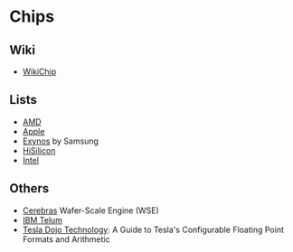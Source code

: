 # Chips
## Wiki
* [WikiChip](https://en.wikichip.org/wiki/WikiChip)

## Lists
* [AMD](https://en.wikipedia.org/wiki/List_of_AMD_processors)
* [Apple](https://en.wikipedia.org/wiki/Apple_silicon)
* [Exynos](https://en.wikipedia.org/wiki/Exynos) by Samsung
* [HiSilicon](https://en.wikipedia.org/wiki/HiSilicon)
* [Intel](https://en.wikipedia.org/wiki/List_of_Intel_processors)

## Others
* [Cerebras](https://en.wikipedia.org/wiki/Cerebras) Wafer-Scale Engine (WSE)
* [IBM Telum](https://en.wikipedia.org/wiki/IBM_Telum_(microprocessor))
* [Tesla Dojo Technology](https://cdn.motor1.com/pdf-files/535242876-tesla-dojo-technology.pdf): A Guide to Tesla's Configurable Floating Point Formats and Arithmetic
